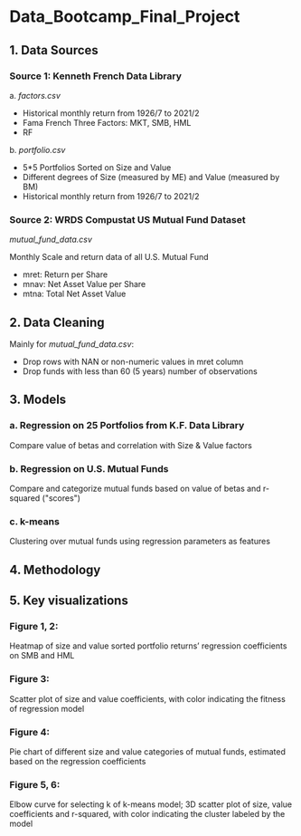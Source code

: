 # Data_Bootcamp_Final_Project

## 1. Data Sources
### Source 1: Kenneth French Data Library

a. _factors.csv_
- Historical monthly return from 1926/7 to 2021/2
- Fama French Three Factors: MKT, SMB, HML
- RF

b. _portfolio.csv_
- 5*5 Portfolios Sorted on Size and Value
- Different degrees of Size (measured by ME) and Value (measured by BM)
- Historical monthly return from 1926/7 to 2021/2

### Source 2: WRDS Compustat US Mutual Fund Dataset

_mutual_fund_data.csv_

Monthly Scale and return data of all U.S. Mutual Fund
- mret: Return per Share
- mnav: Net Asset Value per Share
- mtna: Total Net Asset Value 

## 2. Data Cleaning

Mainly for _mutual_fund_data.csv_:
- Drop rows with NAN or non-numeric values in mret column
- Drop funds with less than 60 (5 years) number of observations

## 3. Models
### a. Regression on 25 Portfolios from K.F. Data Library
Compare value of betas and correlation with Size & Value factors

### b. Regression on U.S. Mutual Funds
Compare and categorize mutual funds based on value of betas and r-squared ("scores")

### c. k-means
Clustering over mutual funds using regression parameters as features

## 4. Methodology

## 5. Key visualizations
### Figure 1, 2: 
Heatmap of size and value sorted portfolio returns’ regression coefficients on SMB and HML

### Figure 3:
Scatter plot of size and value coefficients, with color indicating the fitness of regression model

### Figure 4:
Pie chart of different size and value categories of mutual funds, estimated based on the regression coefficients

### Figure 5, 6:
Elbow curve for selecting k of k-means model;
3D scatter plot of size, value coefficients and r-squared, with color indicating the cluster labeled by the model
